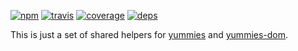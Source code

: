 [![npm](https://img.shields.io/npm/v/@yummies/core.svg?style=flat-square)](https://www.npmjs.com/package/@yummies/core)
[![travis](http://img.shields.io/travis/yummies/core.svg?style=flat-square)](https://travis-ci.org/yummies/core)
[![coverage](http://img.shields.io/coveralls/yummies/core/master.svg?style=flat-square)](https://coveralls.io/r/yummies/core)
[![deps](http://img.shields.io/david/yummies/core.svg?style=flat-square)](https://david-dm.org/yummies/core)

This is just a set of shared helpers for [yummies](https://github.com/yummies/yummies) and [yummies-dom](https://github.com/yummies/dom).
